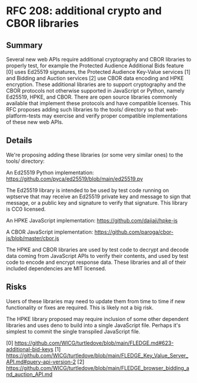 # RFC 208: additional crypto and CBOR libraries

## Summary

Several new web APIs require additional cryptography and CBOR libraries to
properly test, for example the Protected Audience Additional Bids feature [0]
uses Ed25519 signatures, the Protected Audience Key-Value services [1] and
Bidding and Auction services [2] use CBOR data encoding and HPKE encryption.
These additional libraries are to support cryptography and the CBOR
protocols not otherwise supported in JavaScript or Python, namely Ed25519,
HPKE, and CBOR. There are open source libraries commonly available that
implement these protocols and have compatible licenses. This RFC proposes
adding such libraries to the tools/ directory so that web-platform-tests may
exercise and verify proper compatible implementations of these new web APIs.

## Details

We're proposing adding these libraries (or some very similar ones) to the
tools/ directory:

An Ed25519 Python implementation:
https://github.com/pyca/ed25519/blob/main/ed25519.py

The Ed25519 library is intended to be used by test code running on wptserve that may receive an Ed25519 private key and message to sign that message, or a public key and signature to verify that signature.  This library is CC0 licensed.

An HPKE JavaScript implementation:
https://github.com/dajiaji/hpke-js

A CBOR JavaScript implementation:
https://github.com/paroga/cbor-js/blob/master/cbor.js

The HPKE and CBOR libraries are used by test code to decrypt and decode data coming from JavaScript APIs to verify their contents, and used by test code to encode and encrypt response data.  These libraries and all of their included dependencies are MIT licensed.

## Risks

Users of these libraries may need to update them from time to time if new
functionality or fixes are required. This is likely not a big risk.

The HPKE library proposed may require inclusion of some other dependent
libraries and uses deno to build into a single JavaScript file. Perhaps
it's simplest to commit the single transpiled JavaScript file.

[0] https://github.com/WICG/turtledove/blob/main/FLEDGE.md#623-additional-bid-keys 
[1] https://github.com/WICG/turtledove/blob/main/FLEDGE_Key_Value_Server_API.md#query-api-version-2
[2] https://github.com/WICG/turtledove/blob/main/FLEDGE_browser_bidding_and_auction_API.md
